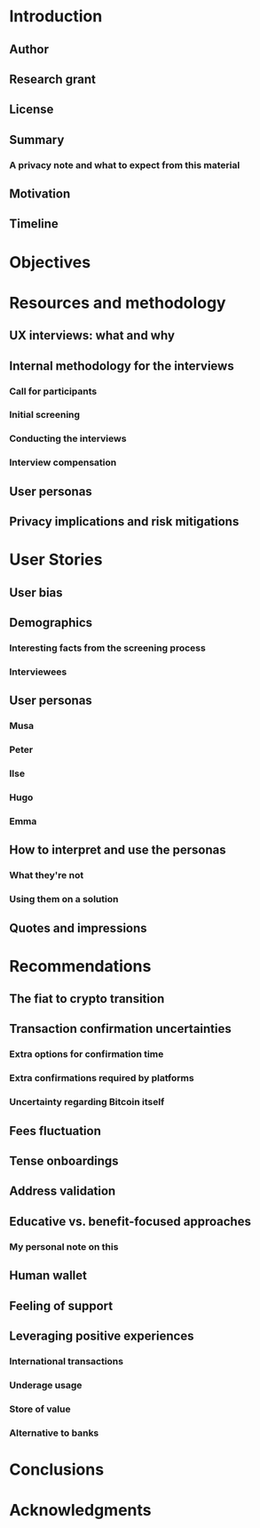 # Introduction
## Author
## Research grant
## License
## Summary
### A privacy note and what to expect from this material
## Motivation
## Timeline

# Objectives

# Resources and methodology
## UX interviews: what and why
## Internal methodology for the interviews
### Call for participants
### Initial screening
### Conducting the interviews
### Interview compensation
## User personas
## Privacy implications and risk mitigations

# User Stories
## User bias
## Demographics
### Interesting facts from the screening process
### Interviewees
## User personas
### Musa
### Peter
### Ilse
### Hugo
### Emma
## How to interpret and use the personas
### What they're not
### Using them on a solution
## Quotes and impressions

# Recommendations
## The fiat to crypto transition
## Transaction confirmation uncertainties
### Extra options for confirmation time
### Extra confirmations required by platforms
### Uncertainty regarding Bitcoin itself
## Fees fluctuation
## Tense onboardings
## Address validation
## Educative vs. benefit-focused approaches
### My personal note on this
## Human wallet
## Feeling of support
## Leveraging positive experiences
### International transactions
### Underage usage
### Store of value
### Alternative to banks 

# Conclusions

# Acknowledgments